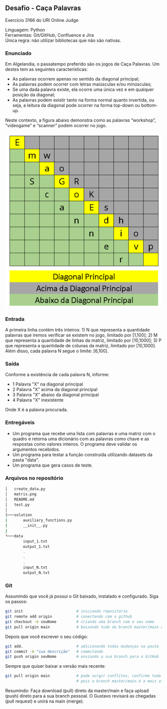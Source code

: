 ## Desafio - Caça Palavras
Exercício 3166 do URI Online Judge

Linguagem: Python\
Ferramentas: Git/GitHub, Confluence e Jira\
Única regra: não utilizar bibliotecas que não são nativas.

### Enunciado

Em Algelandia, o passatempo preferido são os jogos de Caça Palavras. Um destes tem as seguintes características:

* As palavras ocorrem apenas no sentido da diagonal principal;
* As palavras podem ocorrer com letras maiúsculas e/ou minúsculas;
* Se uma dada palavra existe, ela ocorre uma única vez e em qualquer posição da diagonal;
* As palavras podem existir tanto na forma normal quanto invertida, ou seja, a leitura da diagonal pode ocorrer na forma top-down ou bottom-up.

Neste contexto, a figura abaixo demonstra como as palavras “workshop”, “videogame” e “scanner” podem ocorrer no jogo.

![alt text](matrix.png "Matriz Exemplo")

### Entrada

A primeira linha contém três inteiros: 1) N que representa a quantidade palavras que iremos verificar se existem no jogo, limitado por [1,100]; 2) M que representa a quantidade de linhas da matriz, limitado por [10,1000]; 3) P que representa a quantidade de colunas da matriz, limitado por [10,1000]. Além disso, cada palavra N segue o limite: [6,100].

### Saída

Conforme a existência de cada palavra N, informe:

* 1 Palavra "X" na diagonal principal
* 2 Palavra "X" acima da diagonal principal
* 3 Palavra "X" abaixo da diagonal principal
* 4 Palavra "X" inexistente

Onde X é a palavra procurada.

### Entregáveis

* Um programa que recebe uma lista com palavras e uma matriz com o quadro e retorna uma dicionário com as palavras como chave e as respostas como valores inteiros. O programa deve validar os argumentos recebidos.
* Um programa para testar a função construída utilizando datasets da pasta "data".
* Um programa que gera casos de teste.

### Arquivos no repositório

```bash
│   create_data.py
│   matrix.png
│   README.md
│   test.py
│   
├───solution
|       auxiliary_functions.py
|       __init__.py
|
└───data
        input_1.txt
        output_1.txt
        .
        .
        .
        input_N.txt
        output_N.txt
```

### Git

Assumindo que você já possui o Git baixado, instalado e configurado. Siga os passos:
```bash
git init                        # iniciando repositório
git remote add origin           # conectando com o github
git checkout -b seuNome         # criando uma branch com o seu nome
git pull origin main            # baixando tudo da branch master/main do GitHub
```

Depois que você escrever o seu código:
```bash
git add.                        # adicionando todas mudanças na pasta
git commit -m "sua descrição"   # commitando
git push origin seuNome         # enviando a sua branch para o GitHub
```

Sempre que quiser baixar a versão mais recente:
```bash
git pull origin main            # pode surgir conflitos, confirme tudo que não haverá problema
                                # pois a branch master/main é a mais atualizada e segura
```

Resumindo: Faça download (pull) direto da master/main e faça upload (push) direto para a sua branch pessoal. O Gustavo revisará as chegadas (pull request) e unirá na main (merge).
